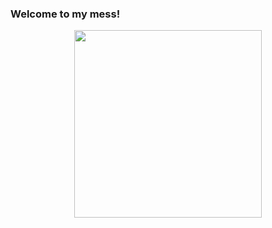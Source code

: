 ### Welcome to my mess!


<div align="center">
<img src="https://user-images.githubusercontent.com/117871430/212483723-4e7c2bc1-06c5-431f-9926-51c5497e1bbd.png" width="300px" />
</div>
<!--
**binhorochatrybe/binhorochatrybe** is a ✨ _special_ ✨ repository because its `README.md` (this file) appears on your GitHub profile.

Here are some ideas to get you started:

- 🔭 I’m currently working on ...
- 🌱 I’m currently learning ...
- 👯 I’m looking to collaborate on ...
- 🤔 I’m looking for help with ...
- 💬 Ask me about ...
- 📫 How to reach me: ...
- 😄 Pronouns: ...
- ⚡ Fun fact: ...
-->
